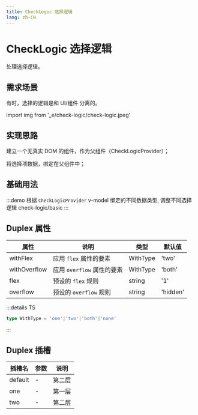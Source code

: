 ```yaml
---
title: CheckLogic 选择逻辑
lang: zh-CN
---
```


# CheckLogic 选择逻辑

处理选择逻辑。

## 需求场景

有时，选择的逻辑是和 UI/组件 分离的。

<vp-script setup>
import img from '_e/check-logic/check-logic.jpeg'
</vp-script>

<div flex p="4">
  <img :src="img" w="50%" />
</div>

## 实现思路

建立一个无真实 DOM 的组件，作为父组件（CheckLogicProvider）；

将选择项数据，绑定在父组件中；

## 基础用法

:::demo 根据 `CheckLogicProvider` v-model 绑定的不同数据类型, 调整不同选择逻辑
check-logic/basic
:::

## Duplex 属性

| 属性 | 说明 | 类型 |默认值|
| --------------- | ----------------- | ------------|------------- |
| withFlex | 应用 `flex` 属性的要素| WithType | 'two' |
| withOverflow | 应用 `overflow` 属性的要素| WithType | 'both' |
| flex | 预设的 `flex` 规则 | string | '1'|
| overflow | 预设的 `overflow` 规则 | string | 'hidden'|


:::details TS
```ts
type WithType = 'one'|'two'|'both'|'none'
```
:::

## Duplex 插槽

| 插槽名   | 参数  | 说明       |
| ------- | -------- | -------- |
| default | - | 第二层  |
| one    | - | 第一层 |
| two    | - | 第二层  |

